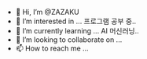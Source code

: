 - 👋 Hi, I’m @ZAZAKU
- 👀 I’m interested in ... 프로그램 공부 중..
- 🌱 I’m currently learning ... AI 머신러닝..
- 💞️ I’m looking to collaborate on ...
- 📫 How to reach me ...

<!---
ZAZAKU/ZAZAKU is a ✨ special ✨ repository because its `README.md` (this file) appears on your GitHub profile.
You can click the Preview link to take a look at your changes.
--->
